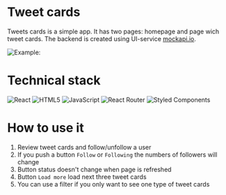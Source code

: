 # Tweet cards

Tweets cards is a simple app. It has two pages: homepage and page wich tweet cards. The backend is created using UI-service [mockapi.io](https://mockapi.io/).

![Example:](https://res.cloudinary.com/db633bc6x/image/upload/v1698905102/others/example-tweet-app.jpg)

# Technical stack

![React](https://img.shields.io/badge/react-%2320232a.svg?style=for-the-badge&logo=react&logoColor=%2361DAFB)
![HTML5](https://img.shields.io/badge/html5-%23E34F26.svg?style=for-the-badge&logo=html5&logoColor=white)
![JavaScript](https://img.shields.io/badge/javascript-%23323330.svg?style=for-the-badge&logo=javascript&logoColor=%23F7DF1E)
![React Router](https://img.shields.io/badge/React_Router-CA4245?style=for-the-badge&logo=react-router&logoColor=white)
![Styled Components](https://img.shields.io/badge/styled--components-DB7093?style=for-the-badge&logo=styled-components&logoColor=white)

# How to use it

1. Review tweet cards and follow/unfollow a user
2. If you push a button `Follow` or `Following` the numbers of followers will change
3. Button status doesn't change when page is refreshed
4. Button `Load more` load next three tweet cards
5. You can use a filter if you only want to see one type of tweet cards

